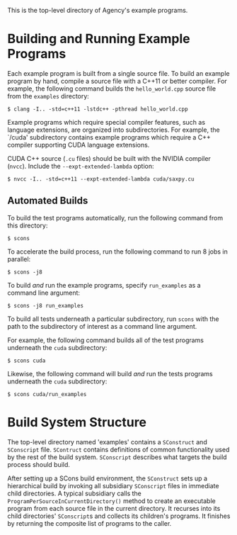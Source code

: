 This is the top-level directory of Agency's example programs.

# Building and Running Example Programs

Each example program is built from a single source file. To build an example program by hand, compile a source file with a C++11 or better compiler. For example, the following command builds the `hello_world.cpp` source file from the `examples` directory:

    $ clang -I.. -std=c++11 -lstdc++ -pthread hello_world.cpp

Example programs which require special compiler features, such as language extensions, are organized into subdirectories. For example, the `/cuda' subdirectory contains example programs which require a C++ compiler supporting CUDA language extensions.

CUDA C++ source (`.cu` files) should be built with the NVIDIA compiler (`nvcc`). Include the `--expt-extended-lambda` option:

    $ nvcc -I.. -std=c++11 --expt-extended-lambda cuda/saxpy.cu

## Automated Builds

To build the test programs automatically, run the following command from this directory:

    $ scons

To accelerate the build process, run the following command to run 8 jobs in parallel:

    $ scons -j8

To build *and* run the example programs, specify `run_examples` as a command line argument:

    $ scons -j8 run_examples

To build all tests underneath a particular subdirectory, run `scons` with the path to the subdirectory of interest as a command line argument.

For example, the following command builds all of the test programs underneath the `cuda` subdirectory:

    $ scons cuda

Likewise, the following command will build *and* run the tests programs underneath the `cuda` subdirectory:

    $ scons cuda/run_examples

# Build System Structure

The top-level directory named 'examples' contains a `SConstruct` and `SConscript` file. `SContruct` contains definitions of common functionality used by the rest of the build system. `SConscript` describes what targets the build process should build. 

After setting up a SCons build environment, the `SConstruct` sets up a hierarchical build by invoking all subsidiary `SConscript` files in immediate child directories. A typical subsidiary
calls the `ProgramPerSourceInCurrentDirectory()` method to create an executable program from each source file in the current directory. It recurses into its child directories' `SConscript`s and collects its children's programs. It finishes by returning the composite list of programs to the caller.

